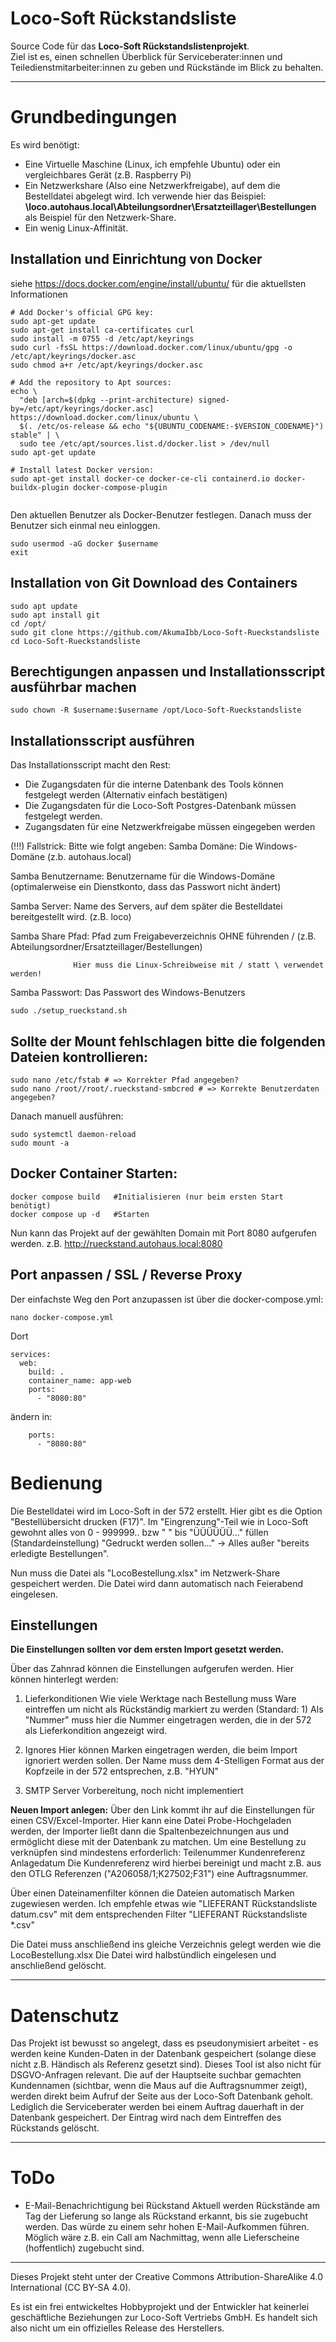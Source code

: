# Loco-Soft Rückstandsliste

Source Code für das **Loco-Soft Rückstandslistenprojekt**.  
Ziel ist es, einen schnellen Überblick für Serviceberater:innen und Teiledienstmitarbeiter:innen zu geben und Rückstände im Blick zu behalten.

---
# Grundbedingungen
Es wird benötigt: 
- Eine Virtuelle Maschine (Linux, ich empfehle Ubuntu) oder ein vergleichbares Gerät (z.B. Raspberry Pi)
- Ein Netzwerkshare (Also eine Netzwerkfreigabe), auf dem die Bestelldatei abgelegt wird.
	Ich verwende hier das Beispiel: **\\loco.autohaus.local\Abteilungsordner\Ersatzteillager\Bestellungen**  als Beispiel für den Netzwerk-Share.
- Ein wenig Linux-Affinität.

## Installation und Einrichtung von Docker
siehe https://docs.docker.com/engine/install/ubuntu/ für die aktuellsten Informationen

```shell
# Add Docker's official GPG key:
sudo apt-get update
sudo apt-get install ca-certificates curl
sudo install -m 0755 -d /etc/apt/keyrings
sudo curl -fsSL https://download.docker.com/linux/ubuntu/gpg -o /etc/apt/keyrings/docker.asc
sudo chmod a+r /etc/apt/keyrings/docker.asc

# Add the repository to Apt sources:
echo \
  "deb [arch=$(dpkg --print-architecture) signed-by=/etc/apt/keyrings/docker.asc] https://download.docker.com/linux/ubuntu \
  $(. /etc/os-release && echo "${UBUNTU_CODENAME:-$VERSION_CODENAME}") stable" | \
  sudo tee /etc/apt/sources.list.d/docker.list > /dev/null
sudo apt-get update

# Install latest Docker version:
sudo apt-get install docker-ce docker-ce-cli containerd.io docker-buildx-plugin docker-compose-plugin
 
```

Den aktuellen Benutzer als Docker-Benutzer festlegen.
Danach muss der Benutzer sich einmal neu einloggen.
```shell
sudo usermod -aG docker $username
exit
```

## Installation von Git Download des Containers
```shell
sudo apt update
sudo apt install git
cd /opt/
sudo git clone https://github.com/AkumaIbb/Loco-Soft-Rueckstandsliste
cd Loco-Soft-Rueckstandsliste
```

## Berechtigungen anpassen und Installationsscript ausführbar machen
```shell
sudo chown -R $username:$username /opt/Loco-Soft-Rueckstandsliste
```

## Installationsscript ausführen
Das Installationsscript macht den Rest:
- Die Zugangsdaten für die interne Datenbank des Tools können festgelegt werden (Alternativ einfach bestätigen)
- Die Zugangsdaten für die Loco-Soft Postgres-Datenbank müssen festgelegt werden.
- Zugangsdaten für eine Netzwerkfreigabe müssen eingegeben werden

(!!!) Fallstrick: Bitte wie folgt angeben:
Samba Domäne: Die Windows-Domäne (z.b. autohaus.local)

Samba Benutzername: Benutzername für die Windows-Domäne (optimalerweise ein Dienstkonto, dass das Passwort nicht ändert)

Samba Server: Name des Servers, auf dem später die Bestelldatei bereitgestellt wird. (z.B. loco)

Samba Share Pfad: Pfad zum Freigabeverzeichnis OHNE führenden / (z.B. Abteilungsordner/Ersatzteillager/Bestellungen)

				  Hier muss die Linux-Schreibweise mit / statt \ verwendet werden!
Samba Passwort: Das Passwort des Windows-Benutzers


```shell
sudo ./setup_rueckstand.sh
```

## Sollte der Mount fehlschlagen bitte die folgenden Dateien kontrollieren:
```shell
sudo nano /etc/fstab # => Korrekter Pfad angegeben?
sudo nano /root//root/.rueckstand-smbcred # => Korrekte Benutzerdaten angegeben?
```

Danach manuell ausführen:
```shell
sudo systemctl daemon-reload
sudo mount -a
```

## Docker Container Starten:
```shell
docker compose build   #Initialisieren (nur beim ersten Start benötigt)
docker compose up -d   #Starten
```

Nun kann das Projekt auf der gewählten Domain mit Port 8080 aufgerufen werden.
z.B. http://rueckstand.autohaus.local:8080

## Port anpassen / SSL / Reverse Proxy

Der einfachste Weg den Port anzupassen ist über die docker-compose.yml:
```shell
nano docker-compose.yml
```

Dort 
```shell
services:
  web:
    build: .
    container_name: app-web
    ports:
      - "8080:80"
``` 
ändern in:
```shell
    ports:
      - "8080:80"
``` 

# Bedienung
Die Bestelldatei wird im Loco-Soft in der 572 erstellt.
Hier gibt es die Option "Bestellübersicht drucken (F17)".
Im "Eingrenzung"-Teil wie in Loco-Soft gewohnt alles von 0 - 999999.. bzw " " bis "ÜÜÜÜÜÜ..." füllen (Standardeinstellung)
"Gedruckt werden sollen..." -> Alles außer "bereits erledigte Bestellungen".

Nun muss die Datei als "LocoBestellung.xlsx" im Netzwerk-Share gespeichert werden.
Die Datei wird dann automatisch nach Feierabend eingelesen.

## Einstellungen

**Die Einstellungen sollten vor dem ersten Import gesetzt werden.**

Über das Zahnrad können die Einstellungen aufgerufen werden.
Hier können hinterlegt werden:
1) Lieferkonditionen
Wie viele Werktage nach Bestellung muss Ware eintreffen um nicht als Rückständig markiert zu werden (Standard: 1)
Als "Nummer" muss hier die Nummer eingetragen werden, die in der 572 als Lieferkondition angezeigt wird.

2) Ignores
Hier können Marken eingetragen werden, die beim Import ignoriert werden sollen. 
Der Name muss dem 4-Stelligen Format aus der Kopfzeile in der 572 entsprechen, z.B. "HYUN"

3) SMTP Server
Vorbereitung, noch nicht implementiert

**Neuen Import anlegen:**
Über den Link kommt ihr auf die Einstellungen für einen CSV/Excel-Importer.
Hier kann eine Datei Probe-Hochgeladen werden, der Importer ließt dann die Spaltenbezeichnungen aus und ermöglicht diese mit der Datenbank zu matchen.
Um eine Bestellung zu verknüpfen sind mindestens erforderlich:
Teilenummer 
Kundenreferenz
Anlagedatum
Die Kundenreferenz wird hierbei bereinigt und macht z.B. aus den OTLG Referenzen ("A206058/1;K27502;F31") eine Auftragsnummer.

Über einen Dateinamenfilter können die Dateien automatisch Marken zugewiesen werden.
Ich empfehle etwas wie "LIEFERANT Rückstandsliste datum.csv" mit dem entsprechenden Filter "LIEFERANT Rückstandsliste *.csv"

Die Datei muss anschließend ins gleiche Verzeichnis gelegt werden wie die LocoBestellung.xlsx
Die Datei wird halbstündlich eingelesen und anschließend gelöscht.

---
# Datenschutz
Das Projekt ist bewusst so angelegt, dass es pseudonymisiert arbeitet - es werden keine Kunden-Daten in der Datenbank gespeichert (solange diese nicht z.B. Händisch als Referenz gesetzt sind).
Dieses Tool ist also nicht für DSGVO-Anfragen relevant.
Die auf der Hauptseite suchbar gemachten Kundennamen (sichtbar, wenn die Maus auf die Auftragsnummer zeigt), werden direkt beim Aufruf der Seite aus der Loco-Soft Datenbank geholt.
Lediglich die Serviceberater werden bei einem Auftrag dauerhaft in der Datenbank gespeichert.
Der Eintrag wird nach dem Eintreffen des Rückstands gelöscht.

---
# ToDo
- E-Mail-Benachrichtigung bei Rückstand
Aktuell werden Rückstände am Tag der Lieferung so lange als Rückstand erkannt, bis sie zugebucht werden.
Das würde zu einem sehr hohen E-Mail-Aufkommen führen.
Möglich wäre z.B. ein Call am Nachmittag, wenn alle Lieferscheine (hoffentlich) zugebucht sind.

---
Dieses Projekt steht unter der Creative Commons Attribution-ShareAlike 4.0 International (CC BY-SA 4.0).

Es ist ein frei entwickeltes Hobbyprojekt und der Entwickler hat keinerlei geschäftliche Beziehungen zur Loco-Soft Vertriebs GmbH.
Es handelt sich also nicht um ein offizielles Release des Herstellers.